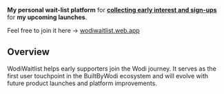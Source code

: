 **My personal wait-list platform** for [**collecting early interest and sign-ups**](https://wodiwaitlist.web.app) for **my upcoming launches**.

Feel free to join it here → [wodiwaitlist.web.app](https://wodiwaitlist.web.app)
## Overview
WodiWaitlist helps early supporters join the Wodi journey. It serves as the first user touchpoint in the BuiltByWodi ecosystem and will evolve with future product launches and platform improvements.
